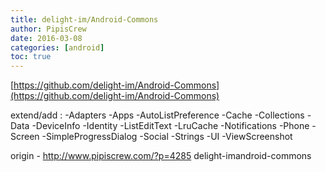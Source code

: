```yaml
---
title: delight-im/Android-Commons
author: PipisCrew
date: 2016-03-08
categories: [android]
toc: true
---
```


[https://github.com/delight-im/Android-Commons](https://github.com/delight-im/Android-Commons)

extend/add : 
-Adapters
-Apps
-AutoListPreference
-Cache
-Collections
-Data
-DeviceInfo
-Identity
-ListEditText
-LruCache
-Notifications
-Phone
-Screen
-SimpleProgressDialog
-Social
-Strings
-UI
-ViewScreenshot

origin - http://www.pipiscrew.com/?p=4285 delight-imandroid-commons